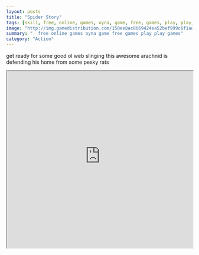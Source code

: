 ```yaml
---
layout: posts
title: "Spider Story"
tags: [skill, free, online, games, oyna, game, free, games, play, play, games]
image: "http://img.gamedistribution.com/150ee8ac8669424ea52bef999c6f1ad6.jpg"
summary: "  free online games oyna game free games play play games"
category: "Action"
---
```


get ready for some good ol web slinging this awesome arachnid is defending his home from some pesky rats

<iframe width="100%" height="480px;" src="http://html5.gamedistribution.com/150ee8ac8669424ea52bef999c6f1ad6/"></iframe>